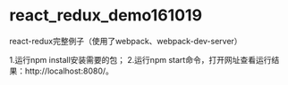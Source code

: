 # react_redux_demo161019
react-redux完整例子（使用了webpack、webpack-dev-server）

1.运行npm install安装需要的包；
2.运行npm start命令，打开网址查看运行结果：http://localhost:8080/。  